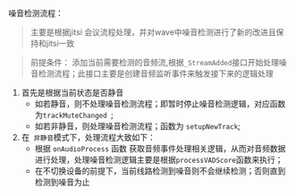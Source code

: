 噪音检测流程：
  
  > 主要是根据jitsi 会议流程处理，并对wave中噪音检测进行了新的改进且保持和jitsi一致
  
  > 前提条件：
     添加当前需要检测的音频流,根据`_StreamAdded`接口开始处理噪音检测流程；此接口主要是创建音频监听事件来触发接下来的逻辑处理
  
  1. 首先是根据当前状态是否静音
      - 如若静音，则不处理噪音检测流程；即暂时停止噪音检测逻辑，对应函数为`trackMuteChanged `;
      - 如若非静音，则处理噪音检测流程；函数为 `setupNewTrack`;
  2. 在` 非静音`模式下，处理流程大致如下：
      -  根据 `onAudioProcess` 函数 获取音频事件处理相关逻辑，从而对音频数据进行处理，处理噪音检测逻辑主要是根据`processVADScore`函数来执行；
      -  在不切换设备的前提下，当前线路检测到噪音则不会继续检测；否则直到检测到噪音为止
      
